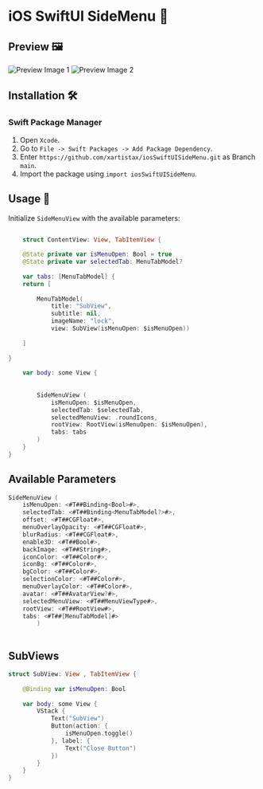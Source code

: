 # iOS SwiftUI SideMenu 📱

## Preview 🖼️

![Preview Image 1](https://github.com/xartistax/xArtistaxSideMenu/assets/119945844/025ee141-80cc-4cbf-ae14-097690635189)
![Preview Image 2](https://github.com/xartistax/xArtistaxSideMenu/assets/119945844/743e8cfc-af48-49ed-9c62-ccf52693d176)

## Installation 🛠️

### Swift Package Manager

1. Open `Xcode`.
2. Go to `File -> Swift Packages -> Add Package Dependency`.
3. Enter `https://github.com/xartistax/iosSwiftUISideMenu.git` as Branch `main`.
4. Import the package using `import iosSwiftUISideMenu`.

## Usage 🚀

Initialize `SideMenuView` with the available parameters:


```Swift

    struct ContentView: View, TabItemView {
    
    @State private var isMenuOpen: Bool = true
    @State private var selectedTab: MenuTabModel?
    
    var tabs: [MenuTabModel] {
    return [
        
        MenuTabModel(
            title: "SubView",
            subtitle: nil,
            imageName: "lock",
            view: SubView(isMenuOpen: $isMenuOpen))
        
    ]
    
}
    
    var body: some View {
       
            
        SideMenuView (
            isMenuOpen: $isMenuOpen,
            selectedTab: $selectedTab,
            selectedMenuView: .roundIcons,
            rootView: RootView(isMenuOpen: $isMenuOpen),
            tabs: tabs
        )
    }
}

```

## Available Parameters

```Swift
SideMenuView (
    isMenuOpen: <#T##Binding<Bool>#>,
    selectedTab: <#T##Binding<MenuTabModel?>#>,
    offset: <#T##CGFloat#>,
    menuOverlayOpacity: <#T##CGFloat#>,
    blurRadius: <#T##CGFloat#>,
    enable3D: <#T##Bool#>,
    backImage: <#T##String#>,
    iconColor: <#T##Color#>,
    iconBg: <#T##Color#>,
    bgColor: <#T##Color#>,
    selectionColor: <#T##Color#>,
    menuOverlayColor: <#T##Color#>,
    avatar: <#T##AvatarView?#>,
    selectedMenuView: <#T##MenuViewType#>,
    rootView: <#T##RootView#>,
    tabs: <#T##[MenuTabModel]#>
        )
         
```

## SubViews

```Swift
struct SubView: View , TabItemView {
    
    @Binding var isMenuOpen: Bool
    
    var body: some View {
        VStack {
            Text("SubView")
            Button(action: {
                isMenuOpen.toggle()
            }, label: {
                Text("Close Button")
            })
        }
    }
}
```


